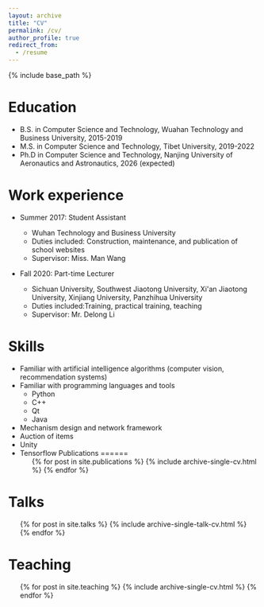 ```yaml
---
layout: archive
title: "CV"
permalink: /cv/
author_profile: true
redirect_from:
  - /resume
---
```


{% include base_path %}

Education
======
* B.S. in Computer Science and Technology, Wuahan Technology and Business University, 2015-2019
* M.S. in Computer Science and Technology, Tibet University, 2019-2022
* Ph.D in Computer Science and Technology, Nanjing University of Aeronautics and Astronautics, 2026 (expected)

Work experience
======
* Summer 2017: Student  Assistant
  * Wuhan Technology and Business University
  * Duties included: Construction, maintenance, and publication of school websites
  * Supervisor: Miss. Man Wang


* Fall 2020: Part-time Lecturer
  * Sichuan University, Southwest Jiaotong University, Xi'an Jiaotong University, Xinjiang University, Panzhihua University
  * Duties included:Training, practical training, teaching
  * Supervisor: Mr. Delong Li
  
Skills
======
* Familiar with artificial intelligence algorithms (computer vision, recommendation systems)
* Familiar with programming languages and tools
  * Python
  * C++
  * Qt
  * Java
* Mechanism design and network framework
* Auction of items
* Unity
* Tensorflow
Publications
======
  <ul>{% for post in site.publications %}
    {% include archive-single-cv.html %}
  {% endfor %}</ul>
  
Talks
======
  <ul>{% for post in site.talks %}
    {% include archive-single-talk-cv.html %}
  {% endfor %}</ul>
  
Teaching
======
  <ul>{% for post in site.teaching %}
    {% include archive-single-cv.html %}
  {% endfor %}</ul>
